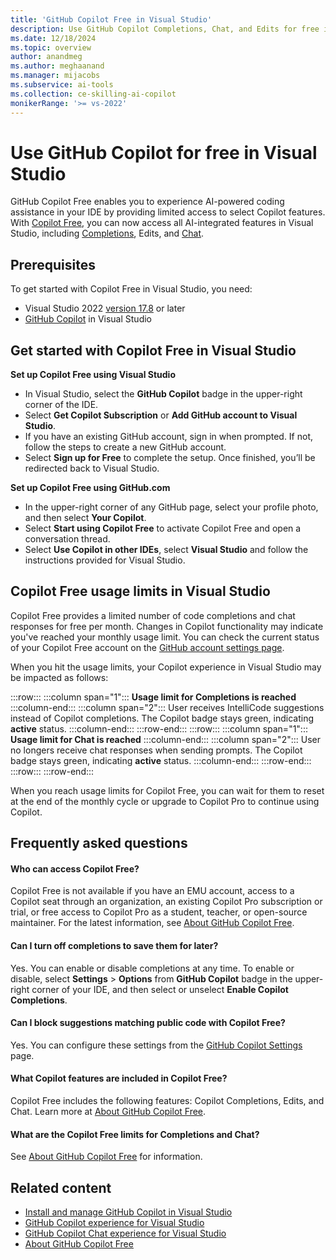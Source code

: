 ```yaml
---
title: 'GitHub Copilot Free in Visual Studio'
description: Use GitHub Copilot Completions, Chat, and Edits for free in Visual Studio.
ms.date: 12/18/2024
ms.topic: overview 
author: anandmeg
ms.author: meghaanand
ms.manager: mijacobs
ms.subservice: ai-tools
ms.collection: ce-skilling-ai-copilot
monikerRange: '>= vs-2022'
---
```

# Use GitHub Copilot for free in Visual Studio

GitHub Copilot Free enables you to experience AI-powered coding assistance in your IDE by providing limited access to select Copilot features. With [Copilot Free](https://aka.ms/ghdocscopilotfreepage), you can now access all AI-integrated features in Visual Studio, including [Completions](visual-studio-github-copilot-extension.md), Edits, and [Chat](visual-studio-github-copilot-chat.md).

## Prerequisites

To get started with Copilot Free in Visual Studio, you need:
+ Visual Studio 2022 [version 17.8](/visualstudio/releases/2022/release-history) or later
+ [GitHub Copilot](visual-studio-github-copilot-install-and-states.md) in Visual Studio

## Get started with Copilot Free in Visual Studio

**Set up Copilot Free using Visual Studio**

- In Visual Studio, select the **GitHub Copilot** badge in the upper-right corner of the IDE. 
- Select **Get Copilot Subscription** or **Add GitHub account to Visual Studio**.
- If you have an existing GitHub account, sign in when prompted. If not, follow the steps to create a new GitHub account. 
- Select **Sign up for Free** to complete the setup. Once finished, you’ll be redirected back to Visual Studio. 

**Set up Copilot Free using GitHub.com**

- In the upper-right corner of any GitHub page, select your profile photo, and then select **Your Copilot**. 
- Select **Start using Copilot Free** to activate Copilot Free and open a conversation thread.
- Select **Use Copilot in other IDEs**, select **Visual Studio** and follow the instructions provided for Visual Studio. 

## Copilot Free usage limits in Visual Studio

Copilot Free provides a limited number of code completions and chat responses for free per month. Changes in Copilot functionality may indicate you've reached your monthly usage limit.
You can check the current status of your Copilot Free account on the [GitHub account settings page](https://github.com/settings/copilot).

When you hit the usage limits, your Copilot experience in Visual Studio may be impacted as follows:

:::row::: 
    :::column span="1"::: 
       **Usage limit for Completions is reached**
    :::column-end::: 
    :::column span="2"::: 
       User receives IntelliCode suggestions instead of Copilot completions. The Copilot badge stays green, indicating **active** status. 
    :::column-end::: 
:::row-end:::
:::row::: 
    :::column span="1"::: 
       **Usage limit for Chat is reached**
    :::column-end::: 
    :::column span="2"::: 
       User no longers receive chat responses when sending prompts. The Copilot badge stays green, indicating **active** status. 
    :::column-end::: 
:::row-end:::
:::row::: 
:::row-end:::

When you reach usage limits for Copilot Free, you can wait for them to reset at the end of the monthly cycle or upgrade to Copilot Pro to continue using Copilot.

## Frequently asked questions

#### Who can access Copilot Free?

Copilot Free is not available if you have an EMU account, access to a Copilot seat through an organization, an existing Copilot Pro subscription or trial, or free access to Copilot Pro as a student, teacher, or open-source maintainer.
For the latest information, see [About GitHub Copilot Free](https://aka.ms/ghdocscopilotfreepage).

#### Can I turn off completions to save them for later?

Yes. You can enable or disable completions at any time.
To enable or disable, select **Settings** > **Options** from **GitHub Copilot** badge in the upper-right corner of your IDE, and then select or unselect **Enable Copilot Completions**. 

#### Can I block suggestions matching public code with Copilot Free?

Yes. You can configure these settings from the [GitHub Copilot Settings](https://github.com/settings/copilot) page.

#### What Copilot features are included in Copilot Free?

Copilot Free includes the following features: Copilot Completions, Edits, and Chat.
Learn more at [About GitHub Copilot Free](https://aka.ms/ghdocscopilotfreepage).

#### What are the Copilot Free limits for Completions and Chat?

See [About GitHub Copilot Free](https://aka.ms/ghdocscopilotfreepage) for information.

## Related content

- [Install and manage GitHub Copilot in Visual Studio](visual-studio-github-copilot-install-and-states.md)
- [GitHub Copilot experience for Visual Studio](visual-studio-github-copilot-extension.md)
- [GitHub Copilot Chat experience for Visual Studio](visual-studio-github-copilot-chat.md)
- [About GitHub Copilot Free](https://aka.ms/ghdocscopilotfreepage)
